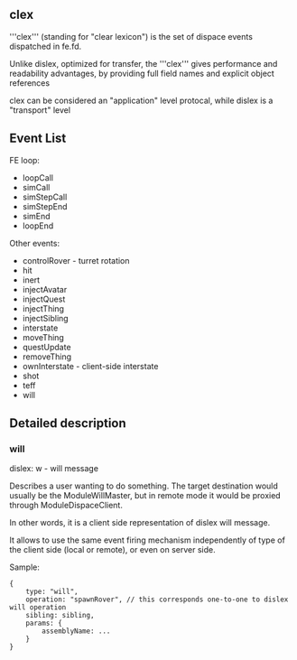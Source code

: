 ## clex

'''clex''' (standing for "clear lexicon") is the set of dispace events dispatched in fe.fd.

Unlike dislex, optimized for transfer,
the '''clex''' gives performance and readability advantages,
by providing full field names and explicit object references

clex can be considered an "application" level protocal,
while dislex is a "transport" level

## Event List

FE loop:

 * loopCall
 * simCall
 * simStepCall
 * simStepEnd
 * simEnd
 * loopEnd

Other events:

 * controlRover - turret rotation
 * hit
 * inert
 * injectAvatar
 * injectQuest
 * injectThing
 * injectSibling
 * interstate
 * moveThing
 * questUpdate
 * removeThing
 * ownInterstate - client-side interstate
 * shot
 * teff
 * will


## Detailed description

### will

dislex: w - will message

Describes a user wanting to do something.
The target destination would usually be the ModuleWillMaster,
but in remote mode it would be proxied through ModuleDispaceClient.

In other words, it is a client side representation of dislex will message.

It allows to use the same event firing mechanism independently of
type of the client side (local or remote), or even on server side.

Sample:

    {
        type: "will",
        operation: "spawnRover", // this corresponds one-to-one to dislex will operation
        sibling: sibling,
        params: {
            assemblyName: ...
        }
    }
